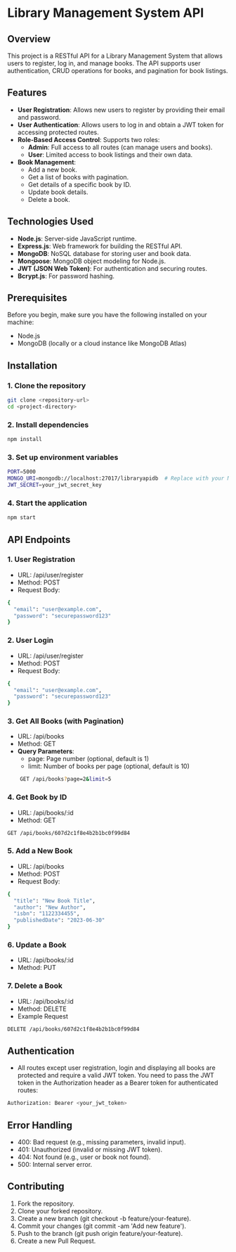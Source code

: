 # Library Management System API

## Overview

This project is a RESTful API for a Library Management System that allows users to register, log in, and manage books. The API supports user authentication, CRUD operations for books, and pagination for book listings.

## Features

- **User Registration**: Allows new users to register by providing their email and password.
- **User Authentication**: Allows users to log in and obtain a JWT token for accessing protected routes.
- **Role-Based Access Control**: Supports two roles:
  - **Admin**: Full access to all routes (can manage users and books).
  - **User**: Limited access to book listings and their own data.
- **Book Management**:
  - Add a new book.
  - Get a list of books with pagination.
  - Get details of a specific book by ID.
  - Update book details.
  - Delete a book.

## Technologies Used

- **Node.js**: Server-side JavaScript runtime.
- **Express.js**: Web framework for building the RESTful API.
- **MongoDB**: NoSQL database for storing user and book data.
- **Mongoose**: MongoDB object modeling for Node.js.
- **JWT (JSON Web Token)**: For authentication and securing routes.
- **Bcrypt.js**: For password hashing.

## Prerequisites

Before you begin, make sure you have the following installed on your machine:

- Node.js
- MongoDB (locally or a cloud instance like MongoDB Atlas)

## Installation

### 1. Clone the repository

```bash
git clone <repository-url>
cd <project-directory>
```

### 2. Install dependencies

```bash
npm install
```

### 3. Set up environment variables

```bash
PORT=5000
MONGO_URI=mongodb://localhost:27017/libraryapidb  # Replace with your MongoDB URI
JWT_SECRET=your_jwt_secret_key
```

### 4. Start the application

```bash
npm start
```

## API Endpoints

### 1. User Registration

- URL: /api/user/register
- Method: POST
- Request Body:

```bash
{
  "email": "user@example.com",
  "password": "securepassword123"
}
```

### 2. User Login

- URL: /api/user/register
- Method: POST
- Request Body:

```bash
{
  "email": "user@example.com",
  "password": "securepassword123"
}
```

### 3. Get All Books (with Pagination)

- URL: /api/books
- Method: GET
- **Query Parameters**:
  - page: Page number (optional, default is 1)
  - limit: Number of books per page (optional, default is 10)

```bash
    GET /api/books?page=2&limit=5
```

### 4. Get Book by ID
- URL: /api/books/:id
- Method: GET
```bash 
GET /api/books/607d2c1f8e4b2b1bc0f99d84
```

### 5. Add a New Book
- URL: /api/books
- Method: POST
- Request Body:
```bash
{
  "title": "New Book Title",
  "author": "New Author",
  "isbn": "1122334455",
  "publishedDate": "2023-06-30"
}
```

### 6. Update a Book
- URL: /api/books/:id
- Method: PUT

### 7. Delete a Book
- URL: /api/books/:id
- Method: DELETE
- Example Request
```bash 
DELETE /api/books/607d2c1f8e4b2b1bc0f99d84
```

## Authentication

- All routes except user registration, login and displaying all books are protected and require a valid JWT token.
You need to pass the JWT token in the Authorization header as a Bearer token for authenticated routes:
```bash 
Authorization: Bearer <your_jwt_token>
```

## Error Handling

- 400: Bad request (e.g., missing parameters, invalid input).
- 401: Unauthorized (invalid or missing JWT token).
- 404: Not found (e.g., user or book not found).
- 500: Internal server error.

## Contributing

1. Fork the repository.
2. Clone your forked repository.
3. Create a new branch (git checkout -b feature/your-feature).
4. Commit your changes (git commit -am 'Add new feature').
5. Push to the branch (git push origin feature/your-feature).
6. Create a new Pull Request.

